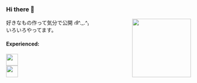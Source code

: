 ### Hi there 👋
<img align="right" src="https://pbs.gattxxa.org/common/readme-230507.webp" style="height: 10rem; object-position: 0 100%;">

好きなもの作って気分で公開 ദി^._.^₎  
いろいろやってます。  

<html>
  <h4>Experienced:</h4>
  <a href="https://skillicons.dev">
    <img src="https://skillicons.dev/icons?i=py,java,c,cpp,cs,ts&theme=light" style="height: 2rem;"><br>
    <img src="https://skillicons.dev/icons?i=md,html,css,js&theme=light" style="height: 2rem;">
  </a>
</html>
